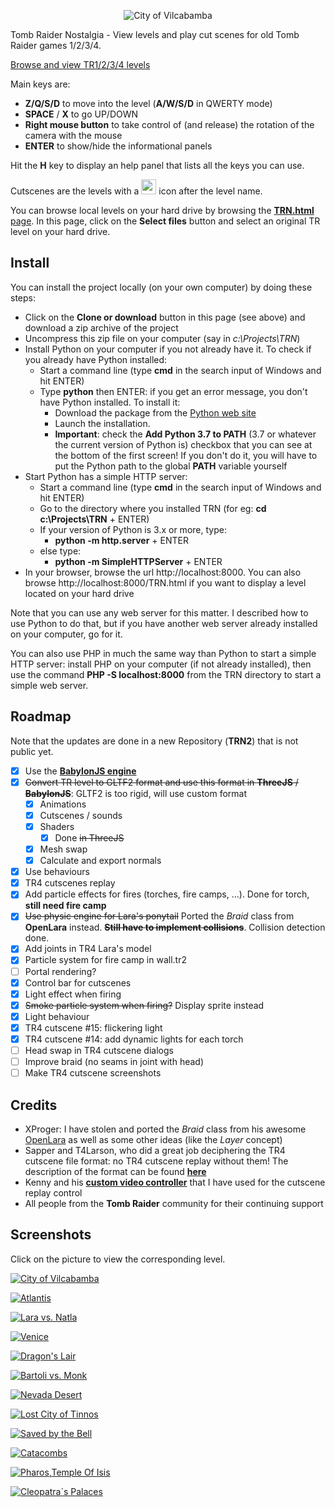 <p align="center"><img title="City of Vilcabamba" src="resources/logo.png"/></p>


Tomb Raider Nostalgia - View levels and play cut scenes for old Tomb Raider games 1/2/3/4.

[Browse and view TR1/2/3/4 levels](http://www.evpopov.com)

Main keys are:
  * **Z/Q/S/D** to move into the level (**A/W/S/D** in QWERTY mode)
  * **SPACE** / **X** to go UP/DOWN
  * **Right mouse button** to take control of (and release) the rotation of the camera with the mouse
  * **ENTER** to show/hide the informational panels

Hit the **H** key to display an help panel that lists all the keys you can use.

Cutscenes are the levels with a <img src="http://www.evpopov.com/resources/movie.png" width="24px"/> icon after the level name.

You can browse local levels on your hard drive by browsing the [**TRN.html** page](http://www.evpopov.com/TRN.html). In this page, click on the **Select files** button and select an original TR level on your hard drive.

## Install
You can install the project locally (on your own computer) by doing these steps:
* Click on the **Clone or download** button in this page (see above) and download a zip archive of the project
* Uncompress this zip file on your computer (say in *c:\Projects\TRN*)
* Install Python on your computer if you not already have it. To check if you already have Python installed:
  * Start a command line (type **cmd** in the search input of Windows and hit ENTER)
  * Type **python** then ENTER: if you get an error message, you don't have Python installed. To install it:
    * Download the package from the [Python web site](https://www.python.org/downloads/)
    * Launch the installation.
    * **__Important__**: check the **Add Python 3.7 to PATH** (3.7 or whatever the current version of Python is) checkbox that you can see at the bottom of the first screen! If you don't do it, you will have to put the Python path to the global **PATH** variable yourself
* Start Python has a simple HTTP server:
  * Start a command line (type **cmd** in the search input of Windows and hit ENTER)
  * Go to the directory where you installed TRN (for eg: **cd c:\Projects\TRN** + ENTER)
  * If your version of Python is 3.x or more, type:
    * **python -m http.server** + ENTER
  * else type:
    * **python -m SimpleHTTPServer** + ENTER
* In your browser, browse the url http://localhost:8000. You can also browse http://localhost:8000/TRN.html if you want to display a level located on your hard drive

Note that you can use any web server for this matter. I described how to use Python to do that, but if you have another web server already installed on your computer, go for it.

You can also use PHP in much the same way than Python to start a simple HTTP server: install PHP on your computer (if not already installed), then use the command **PHP -S localhost:8000** from the TRN directory to start a simple web server.

## Roadmap
Note that the updates are done in a new Repository (**TRN2**) that is not public yet.
* [x] Use the [**BabylonJS engine**](https://www.babylonjs.com/)
* [x] ~~Convert TR level to GLTF2 format and use this format in **ThreeJS** / **BabylonJS**~~: GLTF2 is too rigid, will use custom format
  * [x] Animations
  * [x] Cutscenes / sounds
  * [x] Shaders
    * [x] Done ~~in ThreeJS~~
  * [x] Mesh swap
  * [x] Calculate and export normals
* [x] Use behaviours
* [x] TR4 cutscenes replay
* [x] Add particle effects for fires (torches, fire camps, ...). Done for torch, **still need fire camp**
* [x] ~~Use physic engine for Lara's ponytail~~ Ported the _Braid_ class from **OpenLara** instead. ~~**Still have to implement collisions**~~. Collision detection done.
* [x] Add joints in TR4 Lara's model
* [x] Particle system for fire camp in wall.tr2
* [ ] Portal rendering?
* [x] Control bar for cutscenes
* [x] Light effect when firing
* [x] ~~Smoke particle system when firing?~~ Display sprite instead
* [x] Light behaviour
* [x] TR4 cutscene #15: flickering light
* [x] TR4 cutscene #14: add dynamic lights for each torch
* [ ] Head swap in TR4 cutscene dialogs
* [ ] Improve braid (no seams in joint with head)
* [ ] Make TR4 cutscene screenshots

## Credits
* XProger: I have stolen and ported the _Braid_ class from his awesome [OpenLara](https://github.com/XProger/OpenLara) as well as some other ideas (like the _Layer_ concept)
* Sapper and T4Larson, who did a great job deciphering the TR4 cutscene file format: no TR4 cutscene replay without them! The description of the format can be found [**here**](https://www.trsearch.org/tool/32/download)
* Kenny and his [**custom video controller**](http://www.inwebson.com/html5/custom-html5-video-controls-with-jquery/) that I have used for the cutscene replay control
* All people from the **Tomb Raider** community for their continuing support

## Screenshots
Click on the picture to view the corresponding level.<br>

<a href="http://www.evpopov.com/TRN.html?trgame=TR1&level=tr1/level2.phd&autostart=1"><img title="City of Vilcabamba" src="resources/TR1_big/level2.jpg"/></a>

<a href="http://www.evpopov.com/TRN.html?trgame=TR1&level=tr1/level10b.phd&autostart=1"><img title="Atlantis" src="resources/TR1_big/level10b.jpg"/></a>

<a href="http://www.evpopov.com/TRN.html?trgame=TR1&level=tr1/cut4.phd"><img title="Lara vs. Natla" src="resources/TR1_big/cut4.jpg"/></a>

<a href="http://www.evpopov.com/TRN.html?trgame=TR2&level=tr2/boat.tr2&autostart=1"><img title="Venice" src="resources/TR2_big/boat.jpg"/></a>

<a href="http://www.evpopov.com/TRN.html?trgame=TR2&level=tr2/xian.tr2&autostart=1"><img title="Dragon's Lair" src="resources/TR2_big/xian.jpg"/></a>

<a href="http://www.evpopov.com/TRN.html?trgame=TR2&level=tr2/cut3.tr2"><img title="Bartoli vs. Monk" src="resources/TR2_big/cut3.jpg"/></a>

<a href="http://www.evpopov.com/TRN.html?trgame=TR3&level=tr3/nevada.tr2&autostart=1"><img title="Nevada Desert" src="resources/TR3_big/nevada.jpg"/></a>

<a href="http://www.evpopov.com/TRN.html?trgame=TR3&level=tr3/city.tr2&autostart=1"><img title="Lost City of Tinnos" src="resources/TR3_big/city.jpg"/></a>

<a href="http://www.evpopov.com/TRN.html?trgame=TR3&level=tr3/cut2.tr2"><img title="Saved by the Bell" src="resources/TR3_big/cut2.jpg"/></a>

<a href="http://www.evpopov.com/TRN.html?trgame=TR4&level=tr4/csplit1.tr4&autostart=1"><img title="Catacombs" src="resources/TR4_big/csplit1.jpg"/></a>

<a href="http://www.evpopov.com/TRN.html?trgame=TR4&level=tr4/palaces.tr4&autostart=1"><img title="Pharos,Temple Of Isis" src="resources/TR4_big/palaces.jpg"/></a>

<a href="http://www.evpopov.com/TRN.html?trgame=TR4&level=tr4/palaces2.tr4&autostart=1"><img title="Cleopatra´s Palaces" src="resources/TR4_big/palaces2.jpg"/></a>


